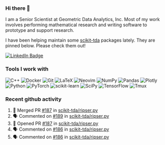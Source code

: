 ### Hi there 👋

I am a Senior Scientist at Geometric Data Analytics, Inc. Most of my work involves
performing mathematical research and writing software to prototype and support
research. 

I have been helping maintain some [scikit-tda](https://docs.scikit-tda.org) packages lately. 
They are pinned below. Please check them out!

<div id="badges">
  <a href="https://www.linkedin.com/in/michael-catanzaro-a8335547">
    <img src="https://img.shields.io/badge/LinkedIn-blue?style=for-the-badge&logo=linkedin&logoColor=white" alt="LinkedIn Badge"/>
  </a>
</div>


### Tools I work with

![C++](https://img.shields.io/badge/c++-%2300599C.svg?style=for-the-badge&logo=c%2B%2B&logoColor=white)
![Docker](https://img.shields.io/badge/Docker-2CA5E0?style=for-the-badge&logo=docker&logoColor=white)
![Git](https://img.shields.io/badge/GIT-E44C30?style=for-the-badge&logo=git&logoColor=white)
![LaTeX](https://img.shields.io/badge/latex-%23008080.svg?style=for-the-badge&logo=latex&logoColor=white)
![Neovim](https://img.shields.io/badge/NeoVim-%2357A143.svg?&style=for-the-badge&logo=neovim&logoColor=white)
![NumPy](https://img.shields.io/badge/numpy-%23013243.svg?style=for-the-badge&logo=numpy&logoColor=white)
![Pandas](https://img.shields.io/badge/pandas-%23150458.svg?style=for-the-badge&logo=pandas&logoColor=white)
![Plotly](https://img.shields.io/badge/Plotly-%233F4F75.svg?style=for-the-badge&logo=plotly&logoColor=white)
![Python](https://img.shields.io/badge/python-3670A0?style=for-the-badge&logo=python&logoColor=ffdd54)
![PyTorch](https://img.shields.io/badge/PyTorch-%23EE4C2C.svg?style=for-the-badge&logo=PyTorch&logoColor=white)
![scikit-learn](https://img.shields.io/badge/scikit--learn-%23F7931E.svg?style=for-the-badge&logo=scikit-learn&logoColor=white)
![SciPy](https://img.shields.io/badge/SciPy-%230C55A5.svg?style=for-the-badge&logo=scipy&logoColor=%white)
![TensorFlow](https://img.shields.io/badge/TensorFlow-%23FF6F00.svg?style=for-the-badge&logo=TensorFlow&logoColor=white)
![Tmux](https://img.shields.io/badge/tmux-1BB91F?style=for-the-badge&logo=tmux&logoColor=white)

### Recent github activity

<!--START_SECTION:activity-->
1. 🎉 Merged PR [#187](https://github.com/scikit-tda/ripser.py/pull/187) in [scikit-tda/ripser.py](https://github.com/scikit-tda/ripser.py)
2. 🗣 Commented on [#189](https://github.com/scikit-tda/ripser.py/issues/189#issuecomment-2698871225) in [scikit-tda/ripser.py](https://github.com/scikit-tda/ripser.py)
3. 💪 Opened PR [#187](https://github.com/scikit-tda/ripser.py/pull/187) in [scikit-tda/ripser.py](https://github.com/scikit-tda/ripser.py)
4. 🗣 Commented on [#186](https://github.com/scikit-tda/ripser.py/issues/186#issuecomment-2687818572) in [scikit-tda/ripser.py](https://github.com/scikit-tda/ripser.py)
5. 🗣 Commented on [#186](https://github.com/scikit-tda/ripser.py/issues/186#issuecomment-2687817580) in [scikit-tda/ripser.py](https://github.com/scikit-tda/ripser.py)
<!--END_SECTION:activity-->
